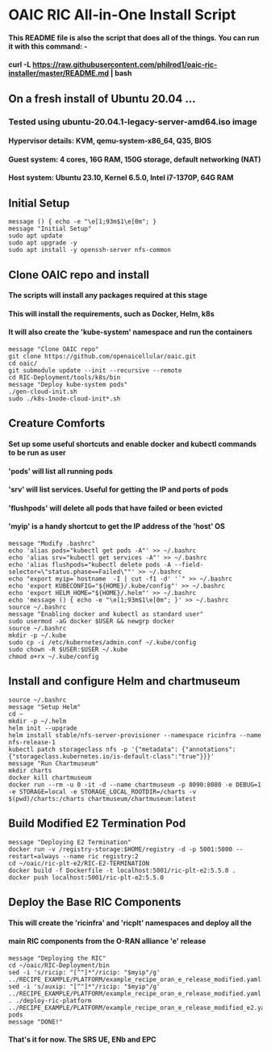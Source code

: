 # OAIC RIC All-in-One Install Script
#### This README file is also the script that does all of the things.  You can run it with this command: -
#### curl -L https://raw.githubusercontent.com/philrod1/oaic-ric-installer/master/README.md | bash 
## On a fresh install of Ubuntu 20.04 ...
### Tested using ubuntu-20.04.1-legacy-server-amd64.iso image
#### Hypervisor details: KVM, qemu-system-x86_64, Q35, BIOS
#### Guest system: 4 cores, 16G RAM, 150G storage, default networking (NAT)
#### Host system: Ubuntu 23.10, Kernel 6.5.0, Intel i7-1370P, 64G RAM


## Initial Setup

    message () { echo -e "\e[1;93m$1\e[0m"; }
    message "Initial Setup"
    sudo apt update
    sudo apt upgrade -y
    sudo apt install -y openssh-server nfs-common


## Clone OAIC repo and install
#### The scripts will install any packages required at this stage
#### This will install the requirements, such as Docker, Helm, k8s
#### It will also create the 'kube-system' namespace and run the containers

    message "Clone OAIC repo"
    git clone https://github.com/openaicellular/oaic.git
    cd oaic/
    git submodule update --init --recursive --remote
    cd RIC-Deployment/tools/k8s/bin
    message "Deploy kube-system pods"
    ./gen-cloud-init.sh
    sudo ./k8s-1node-cloud-init*.sh


## Creature Comforts
#### Set up some useful shortcuts and enable docker and kubectl commands to be run as user
#### 'pods' will list all running pods
#### 'srv' will list services.  Useful for getting the IP and ports of pods
#### 'flushpods' will delete all pods that have failed or been evicted
#### 'myip' is a handy shortcut to get the IP address of the 'host' OS

    message "Modify .bashrc"
    echo 'alias pods="kubectl get pods -A"' >> ~/.bashrc
    echo 'alias srv="kubectl get services -A"' >> ~/.bashrc
    echo 'alias flushpods="kubectl delete pods -A --field-selector=\"status.phase==Failed\""' >> ~/.bashrc
    echo "export myip=`hostname  -I | cut -f1 -d' '`" >> ~/.bashrc
    echo 'export KUBECONFIG="${HOME}/.kube/config"' >> ~/.bashrc
    echo 'export HELM_HOME="${HOME}/.helm"' >> ~/.bashrc
    echo 'message () { echo -e "\e[1;93m$1\e[0m"; }' >> ~/.bashrc
    source ~/.bashrc
    message "Enabling docker and kubectl as standard user"
    sudo usermod -aG docker $USER && newgrp docker
    source ~/.bashrc
    mkdir -p ~/.kube
    sudo cp -i /etc/kubernetes/admin.conf ~/.kube/config
    sudo chown -R $USER:$USER ~/.kube
    chmod o+rx ~/.kube/config


## Install and configure Helm and chartmuseum

    source ~/.bashrc
    message "Setup Helm"
    cd ~
    mkdir -p ~/.helm
    helm init --upgrade
    helm install stable/nfs-server-provisioner --namespace ricinfra --name nfs-release-1
    kubectl patch storageclass nfs -p '{"metadata": {"annotations":{"storageclass.kubernetes.io/is-default-class":"true"}}}'
    message "Run Chartmuseum"
    mkdir charts
    docker kill chartmuseum
    docker run --rm -u 0 -it -d --name chartmuseum -p 8090:8080 -e DEBUG=1 -e STORAGE=local -e STORAGE_LOCAL_ROOTDIR=/charts -v $(pwd)/charts:/charts chartmuseum/chartmuseum:latest


## Build Modified E2 Termination Pod

    message "Deploying E2 Termination"
    docker run -v /registry-storage:$HOME/registry -d -p 5001:5000 --restart=always --name ric registry:2
    cd ~/oaic/ric-plt-e2/RIC-E2-TERMINATION
    docker build -f Dockerfile -t localhost:5001/ric-plt-e2:5.5.0 .
    docker push localhost:5001/ric-plt-e2:5.5.0


## Deploy the Base RIC Components
#### This will create the 'ricinfra' and 'ricplt' namespaces and deploy all the
#### main RIC components from the O-RAN alliance 'e' release

    message "Deploying the RIC"
    cd ~/oaic/RIC-Deployment/bin
    sed -i 's/ricip: "[^"]*"/ricip: "$myip"/g' ../RECIPE_EXAMPLE/PLATFORM/example_recipe_oran_e_release_modified.yaml
    sed -i 's/auxip: "[^"]*"/ricip: "$myip"/g' ../RECIPE_EXAMPLE/PLATFORM/example_recipe_oran_e_release_modified.yaml
    . ./deploy-ric-platform ../RECIPE_EXAMPLE/PLATFORM/example_recipe_oran_e_release_modified_e2.yaml
    pods
    message "DONE!"


#### That's it for now.  The SRS UE, ENb and EPC 